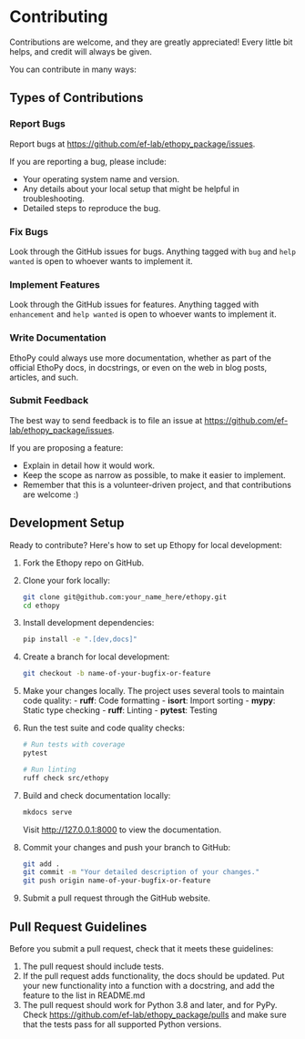 # Contributing

Contributions are welcome, and they are greatly appreciated! Every
little bit helps, and credit will always be given.

You can contribute in many ways:

## Types of Contributions

### Report Bugs

Report bugs at <https://github.com/ef-lab/ethopy_package/issues>.

If you are reporting a bug, please include:

-   Your operating system name and version.
-   Any details about your local setup that might be helpful in troubleshooting.
-   Detailed steps to reproduce the bug.

### Fix Bugs

Look through the GitHub issues for bugs. Anything tagged with `bug` and
`help wanted` is open to whoever wants to implement it.

### Implement Features

Look through the GitHub issues for features. Anything tagged with
`enhancement` and `help wanted` is open to whoever wants to implement it.

### Write Documentation

EthoPy could always use more documentation,
whether as part of the official EthoPy docs,
in docstrings, or even on the web in blog posts, articles, and such.

### Submit Feedback

The best way to send feedback is to file an issue at
<https://github.com/ef-lab/ethopy_package/issues>.

If you are proposing a feature:

-   Explain in detail how it would work.
-   Keep the scope as narrow as possible, to make it easier to implement.
-   Remember that this is a volunteer-driven project, and that contributions are welcome :)

## Development Setup

Ready to contribute? Here's how to set up Ethopy for local development:

1. Fork the Ethopy repo on GitHub.

2. Clone your fork locally:
    ```bash
    git clone git@github.com:your_name_here/ethopy.git
    cd ethopy
    ```

3. Install development dependencies:
    ```bash
    pip install -e ".[dev,docs]"
    ```

4. Create a branch for local development:
    ```bash
    git checkout -b name-of-your-bugfix-or-feature
    ```

5. Make your changes locally. The project uses several tools to maintain code quality:
        - **ruff**: Code formatting
        - **isort**: Import sorting
        - **mypy**: Static type checking
        - **ruff**: Linting
        - **pytest**: Testing

6. Run the test suite and code quality checks:
    ```bash
    # Run tests with coverage
    pytest

    # Run linting
    ruff check src/ethopy
    ```

7. Build and check documentation locally:
    ```bash
    mkdocs serve
    ```
   Visit http://127.0.0.1:8000 to view the documentation.

8. Commit your changes and push your branch to GitHub:
    ```bash
    git add .
    git commit -m "Your detailed description of your changes."
    git push origin name-of-your-bugfix-or-feature
    ```

9. Submit a pull request through the GitHub website.

## Pull Request Guidelines

Before you submit a pull request, check that it meets these guidelines:

1.  The pull request should include tests.
2.  If the pull request adds functionality, the docs should be updated.
    Put your new functionality into a function with a docstring, and add
    the feature to the list in README.md
3.  The pull request should work for Python 3.8 and later, and
    for PyPy. Check <https://github.com/ef-lab/ethopy_package/pulls> and make sure that the tests pass for all
    supported Python versions.
